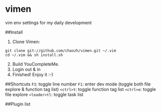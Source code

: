 # vimen
vim env settings for my daily development

##Install
1. Clone Vimen:
```
git clone git://github.com/chaozh/vimen.git ~/.vim
cd ~/.vim && sh install.sh
```
2. Build YouCompleteMe.
3. Login out & in
4. Finished! Enjoy it :-)

##Shortcuts
`F3`: toggle line number 
`F1`: enter dev mode (toggle both file explore & function tag list)
`<ctrl>t`: toggle function tag list
`<ctrl>e`: toggle file explore
`<leader>tl`: toggle task list

##Plugin list
